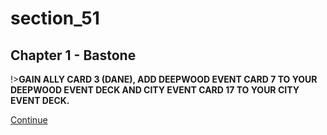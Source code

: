 
# section_51

## Chapter 1 - Bastone

!>**GAIN ALLY CARD 3 (DANE), ADD DEEPWOOD EVENT CARD 7 TO YOUR DEEPWOOD EVENT DECK AND CITY EVENT CARD 17 TO YOUR CITY EVENT DECK.**

[Continue](output/chapter1/section_49.md)


